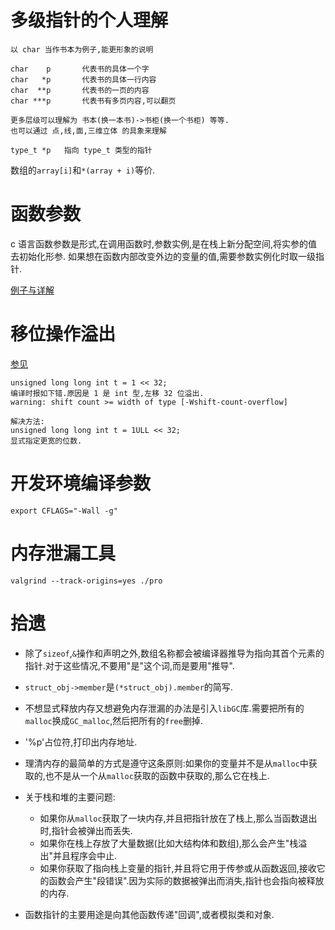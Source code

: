 # 多级指针的个人理解

```
以 char 当作书本为例子,能更形象的说明

char    p       代表书的具体一个字
char   *p       代表书的具体一行内容
char  **p       代表书的一页的内容
char ***p       代表书有多页内容,可以翻页

更多层级可以理解为 书本(换一本书)->书柜(换一个书柜) 等等.
也可以通过 点,线,面,三维立体 的具象来理解

type_t *p   指向 type_t 类型的指针
```

数组的`array[i]`和`*(array + i)`等价.


# 函数参数

c 语言函数参数是形式,在调用函数时,参数实例,是在栈上新分配空间,将实参的值去初始化形参.
如果想在函数内部改变外边的变量的值,需要参数实例化时取一级指针.

[例子与详解](https://github.com/hy0kl/algorithm/blob/master/other/func_args.c)

# 移位操作溢出

[参见](http://stackoverflow.com/questions/4201301/warning-left-shift-count-width-of-type)

```
unsigned long long int t = 1 << 32;
编译时报如下错.原因是 1 是 int 型,左移 32 位溢出.
warning: shift count >= width of type [-Wshift-count-overflow]

解决方法:
unsigned long long int t = 1ULL << 32;
显式指定更宽的位数.
```

# 开发环境编译参数

```
export CFLAGS="-Wall -g"
```

# 内存泄漏工具

```
valgrind --track-origins=yes ./pro
```

# 拾遗

- 除了`sizeof`,`&`操作和声明之外,数组名称都会被编译器推导为指向其首个元素的指针.对于这些情况,不要用"是"这个词,而是要用"推导".
- `struct_obj->member`是`(*struct_obj).member`的简写.
- 不想显式释放内存又想避免内存泄漏的办法是引入`libGC`库.需要把所有的`malloc`换成`GC_malloc`,然后把所有的`free`删掉.
- '%p'占位符,打印出内存地址.
- 理清内存的最简单的方式是遵守这条原则:如果你的变量并不是从`malloc`中获取的,也不是从一个从`malloc`获取的函数中获取的,那么它在栈上.

- 关于栈和堆的主要问题:
  - 如果你从`malloc`获取了一块内存,并且把指针放在了栈上,那么当函数退出时,指针会被弹出而丢失.
  - 如果你在栈上存放了大量数据(比如大结构体和数组),那么会产生"栈溢出"并且程序会中止.
  - 如果你获取了指向栈上变量的指针,并且将它用于传参或从函数返回,接收它的函数会产生"段错误".因为实际的数据被弹出而消失,指针也会指向被释放的内存.
- 函数指针的主要用途是向其他函数传递"回调",或者模拟类和对象.

